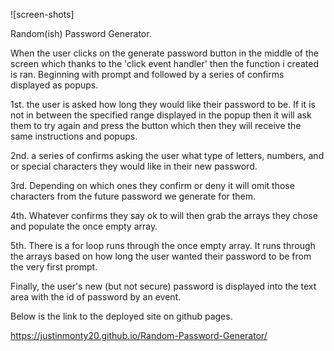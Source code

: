 ![screen-shots] 

Random(ish) Password Generator.

When the user clicks on the generate password button in the middle of the screen which thanks to the 'click event handler' then the function i created is ran. 
Beginning with prompt and followed by a series of confirms displayed as popups. 

1st. the user is asked how long they would like their password to be. If it is not in between the specified range displayed in the popup then it will ask them to try again and press the button which then they will receive the same instructions and popups. 

2nd. a series of confirms asking the user what type of letters, numbers, and or special characters they would like in their new password.  

3rd. Depending on which ones they confirm or deny it will omit those characters from the future password we generate for them.  

4th. Whatever confirms they say ok to will then grab the arrays they chose and populate the once empty array. 

5th. There is a for loop runs through the once empty array. It runs through the arrays based on how long the user wanted their password to be from the very first prompt.  

Finally, the user's new (but not secure) password is displayed into the text area with the id of password by an event.  

Below is the link to the deployed site on github pages. 

https://justinmonty20.github.io/Random-Password-Generator/








